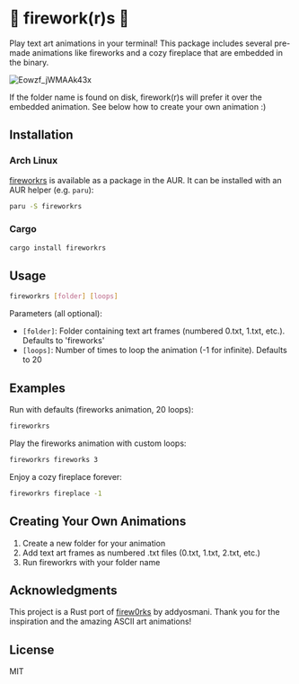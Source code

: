 # 🦀 firework(r)s 🦀

Play text art animations in your terminal! This package includes several pre-made animations like fireworks and a cozy fireplace that are embedded in the binary.

![Eowzf_jWMAAk43x](https://github.com/user-attachments/assets/58d4c0ef-9f0b-49ae-80f0-4e12db3e34f0)

If the folder name is found on disk, firework(r)s will prefer it over the embedded animation. See below how to create your own animation :)

## Installation

### Arch Linux

[fireworkrs](https://aur.archlinux.org/packages/fireworkrs) is available as a package in the AUR.
It can be installed with an AUR helper (e.g. `paru`):

```bash
paru -S fireworkrs
```

### Cargo

```bash
cargo install fireworkrs
```

## Usage

```bash
fireworkrs [folder] [loops]
```

Parameters (all optional):
- `[folder]`: Folder containing text art frames (numbered 0.txt, 1.txt, etc.). Defaults to 'fireworks'
- `[loops]`: Number of times to loop the animation (-1 for infinite). Defaults to 20

## Examples

Run with defaults (fireworks animation, 20 loops):
```bash
fireworkrs
```

Play the fireworks animation with custom loops:
```bash
fireworkrs fireworks 3
```

Enjoy a cozy fireplace forever:
```bash
fireworkrs fireplace -1
```

## Creating Your Own Animations

1. Create a new folder for your animation
2. Add text art frames as numbered .txt files (0.txt, 1.txt, 2.txt, etc.)
3. Run fireworkrs with your folder name

## Acknowledgments

This project is a Rust port of [firew0rks](https://github.com/addyosmani/firew0rks) by addyosmani. Thank you for the inspiration and the amazing ASCII art animations!

## License

MIT
